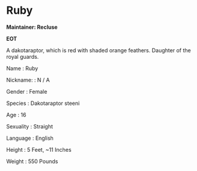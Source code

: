# Ruby

<tldr>

**Maintainer: Recluse**

**EOT**

A dakotaraptor, which is red with shaded orange feathers.
Daughter of the royal guards.
</tldr>

<tabs>
<tab id="information" title="General Information">

Name
: Ruby

Nickname:
: N / A

Gender
: Female

Species
: Dakotaraptor steeni

Age
: 16

Sexuality
: Straight

Language
: English

Height
: 5 Feet, ~11 Inches

Weight
: 550 Pounds

</tab>
</tabs>